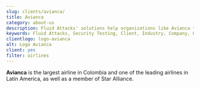 ```yaml
---
slug: clients/avianca/
title: Avianca
category: about-us
description: Fluid Attacks' solutions help organizations like Avianca to identify security vulnerabilities in their systems and manage their attack surfaces.
keywords: Fluid Attacks, Security Testing, Client, Industry, Company, Organization, Pentesting, Ethical Hacking, Avianca
clientlogo: logo-avianca
alt: Logo Avianca
client: yes
filter: airlines
---
```


**Avianca** is the largest airline in Colombia
and one of the leading airlines in Latin America,
as well as a member of Star Alliance.
